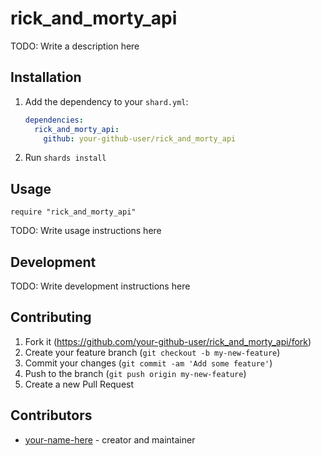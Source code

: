 # rick_and_morty_api

TODO: Write a description here

## Installation

1. Add the dependency to your `shard.yml`:

   ```yaml
   dependencies:
     rick_and_morty_api:
       github: your-github-user/rick_and_morty_api
   ```

2. Run `shards install`

## Usage

```crystal
require "rick_and_morty_api"
```

TODO: Write usage instructions here

## Development

TODO: Write development instructions here

## Contributing

1. Fork it (<https://github.com/your-github-user/rick_and_morty_api/fork>)
2. Create your feature branch (`git checkout -b my-new-feature`)
3. Commit your changes (`git commit -am 'Add some feature'`)
4. Push to the branch (`git push origin my-new-feature`)
5. Create a new Pull Request

## Contributors

- [your-name-here](https://github.com/your-github-user) - creator and maintainer
